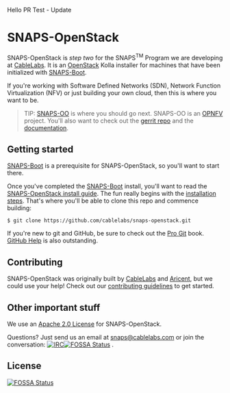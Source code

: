 Hello PR Test - Update

# SNAPS-OpenStack

SNAPS-OpenStack is *step two* for the SNAPS<sup>TM</sup> Program we are
developing at [CableLabs](http://cablelabs.com/). It is an
[OpenStack](https://www.openstack.org/) Kolla installer for machines that have
been initialized with [SNAPS-Boot](https://github.com/cablelabs/snaps-boot).

If you're working with Software Defined Networks (SDN), Network Function
Virtualization (NFV) or just building your own cloud, then this is where you
want to be.

> TIP: [SNAPS-OO](https://wiki.opnfv.org/display/SNAP/SNAPS-OO+Home) is where
you should go next. SNAPS-OO is an [OPNFV](https://www.opnfv.org/) project.
You'll also want to check out the [gerrit
repo](https://gerrit.opnfv.org/gerrit/#/admin/projects/snaps) and the
[documentation](http://artifacts.opnfv.org/snaps/docs/how-to-use/index.html).

## Getting started

[SNAPS-Boot](https://github.com/cablelabs/snaps-boot) is a prerequisite for
SNAPS-OpenStack, so you'll want to start there.

Once you've completed the [SNAPS-Boot](https://github.com/cablelabs/snaps-boot)
install, you'll want to read the [SNAPS-OpenStack install
guide](doc/source/install/install.md). The fun really begins with the
[installation
steps](https://github.com/cablelabs/snaps-openstack/blob/master/doc/source/install/install.md#4-installation-step).
That's where you'll be able to clone this repo and commence building:

```
$ git clone https://github.com/cablelabs/snaps-openstack.git
```

If you're new to git and GitHub, be sure to check out the [Pro
Git](https://git-scm.com/book/en/v2) book. [GitHub
Help](https://help.github.com/) is also outstanding.

## Contributing

SNAPS-OpenStack was originally built by [CableLabs](http://cablelabs.com/) and
[Aricent](https://www.aricent.com/), but we could use your help! Check out our
[contributing guidelines](CONTRIBUTING.md) to get started.

## Other important stuff

We use an [Apache 2.0 License](LICENSE) for SNAPS-OpenStack.

Questions? Just send us an email at
[snaps@cablelabs.com](mailto:snaps@cablelabs.com) or join the conversation:
[![IRC](https://www.irccloud.com/invite-svg?channel=%23cablelabs-snaps&amp;hostname=irc.freenode.net&amp;port=6697&amp;ssl=1)](http://webchat.freenode.net/?channels=cablelabs-snaps)[![FOSSA Status](https://app.fossa.io/api/projects/git%2Bgithub.com%2Fcablelabs%2Fsnaps-openstack.svg?type=shield)](https://app.fossa.io/projects/git%2Bgithub.com%2Fcablelabs%2Fsnaps-openstack?ref=badge_shield)
.


## License
[![FOSSA Status](https://app.fossa.io/api/projects/git%2Bgithub.com%2Fcablelabs%2Fsnaps-openstack.svg?type=large)](https://app.fossa.io/projects/git%2Bgithub.com%2Fcablelabs%2Fsnaps-openstack?ref=badge_large)
